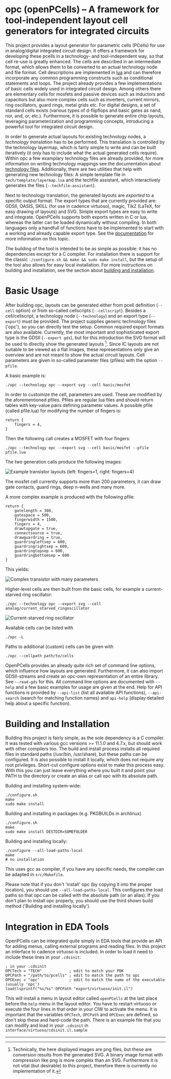 # opc (openPCells) &ndash; A framework for tool-independent layout cell generators for integrated circuits
This project provides a layout generator for parametric cells (PCells) for use in analog/digital integrated circuit design.
It offers a framework for developing these pcells in a technology- and tool-independent way, so that cell re-use is greatly enhanced.
The cells are described in an intermediate format, which allows them to be converted to an actual technology node and file format.
Cell descriptions are implemented in [lua](https://www.lua.org) and can therefore incorporate any common programming constructs such as conditional statements and loops.
The project already provides a few implementations of basic cells widely used in integrated circuit design.
Among others there are elementary cells for mosfets and passive devices such as inductors and capacitors but also more complex cells such as
inverters, current mirrors, ring oscillators, guard rings, metal grids etc.
For digital designs, a set of standard cells exists (various types of d-flipflops and basic gates as nand, nor, and, or, etc.).
Furthermore, it is possible to generate entire chip layouts, leveraging parameterization and programming concepts, introducing a powerful tool for integrated circuit design.

In order to generate actual layouts for existing technology nodes, a *technology translation* has to be performed.
This translation is controlled by the technology layermap, which is fairly simple to write and can be built iteratively (it only has to include what
the actual generated cells require).
Within opc a few examplary technology files are already provided, for more information on writing technology mappings see the documentation about [technology files](./doc/techfiles.pdf).
Additionally, there are two utilities that help with generating new technology files:
A simple template file in `tech/template/layermap.lua` and the techfile assistant, which interactively generates the files (`--techfile-assistant`).

Next to technology translation, the generated layouts are *exported* to a specific output format.
The export types that are currently provided are: GDSII, OASIS, SKILL (for use in cadence virtuoso), magic, TikZ (LaTeX, for easy drawing of layouts) and SVG.
Simple export types are easy to write and integrate.
OpenPCells supports both exports written in C or lua, whereas the latter can be loaded dynamically without compiling.
In both languages only a handfull of functions have to be implemented to start with a working and already capable export type.
See the [documentation](./doc/export.pdf) for more information on this topic.

The building of the tool is intended to be as simple as possible: it has no dependencies except for a C compiler.
For installation there is support for the classic `./configure.sh && make && sudo make install`, but the setup of the tool also allows for easy local installation.
For more instructions on building and installation, see the section about [building and installation](#building-and-installation).

# Basic Usage
After building opc, layouts can be generated either from pcell definition (`--cell` option) or from so-called cellscripts (`--cellscript`).
Besides a cell/cellscript, a technology node (`--technology`) and an export type (`--export`) must be provided.
The project supplies generic technology files ('opc'), so you can directly test the setup.
Common required export formats are also available.
Currently, the most important and sophisticated export type is the GDSII (`--export gds`), but for this introduction the SVG format will be used to directly show the generated layouts [^1].
Since IC layouts are not suitable to be viewed as a flat images, these representations only give an overview and are not meant to show the actual circuit layouts.
Cell parameters are given in so-called parameter files (pfiles) with the option `--pfile`.

A basic example is:

    ./opc --technology opc --export svg --cell basic/mosfet

In order to customize the cell, parameters are used.
These are modified by the aforementioned pfiles.
Pfiles are regular lua files and should return tables with key-value pairs defining parameter values.
A possible pfile (called pfile.lua) for modifying the number of fingers is:

    return {
        fingers = 4,
    }

Then the following call creates a MOSFET with four fingers:

    ./opc --technology opc --export svg --cell basic/mosfet --pfile pfile.lua

The two generation calls produce the following images:

![Example transistor layouts (left: fingers=1, right: fingers=4)](./doc/info/mosfet.png)

The mosfet cell currently supports more than 200 parameters, it can draw gate contacts, guard rings, deep n-wells and many more.

A more complex example is produced with the following pfile:

    return {
        gatelength = 300,
        gatespace = 500,
        fingerwidth = 1500,
        fingers = 4,
        drawtopgate = true,
        connectsource = true,
        drawguardring = true,
        guardringleftsep = 600,
        guardringrightsep = 600,
        guardringtopsep = 600,
        guardringbottomsep = 600
    }

This yields:

![Complex transistor with many parameters](./doc/info/mosfet_complex.png)

Higher-level cells are then built from the basic cells, for example a current-starved ring oscillator:

    ./opc --technology opc --export svg --cell analog/current_starved_ringoscillator

![Current-starved ring oscillator](./doc/info/ringoscillator.png)

Available cells can be listed with

    ./opc -L

Paths to additional (custom) cells can be given with

    ./opc --cellpath path/to/cells

OpenPCells provides an already quite rich set of command line options, which influence how layouts are generated.
Furthermore, it can also import GDSII-streams and create an opc-own representation of an entire library.
See `--read-gds` for this.
All command line options are documented with `--help` and a few basic examples for usage are given at the end.
Help for API functions is provided by `--api-list` (list all available API functions), `--api-search` (search for matching function names) and `api-help` (display detailed help about a specific function).

# Building and Installation
Building this project is fairly simple, as the sole dependency is a C compiler.
It was tested with various gcc versions >= 11.1.0 and 4.7.x, but should work with other compilers too.
The build and install process installs all required files in standard paths (/usr/bin, /usr/share), but these paths can be configured.
It is also possible to install it locally, which does not require any root privileges.
Short-cut configure options exist to make this process easy.
With this you can just leave everything where you built it and point your PATH to the directory or create an alias or call opc with its absolute path.

Building and installing system-wide:

    ./configure.sh
    make
    sudo make install

Building and installing in packages (e.g. PKGBUILDs in archlinux)

    ./configure.sh
    make
    sudo make install DESTDIR=SOMEFOLDER

Building and installing locally:

    ./configure --all-load-paths-local
    make
    # no installation

This uses gcc as compiler, if you have any specific needs, the compiler can be adapted in `src/Makefile`.

Please note that if you don't 'install' opc (by copying it into the proper location), you should use `--all-load-paths-local`.
This configures the load paths so that opc can be called with the absolute path (or an alias). If you don't plan to install opc properly, you should
use the third shown build method ('Building and installing locally').

# Integration in EDA Tools
OpenPCells can be integrated quite simply in EDA tools that provide an API for adding menus, calling external programs and reading files.
In this project an interface to cadence virtuoso is included.
In order to load it need to include these lines in your `.cdsinit`:

    ; in your .cdsinit
    OPCTech = "TECH"            ; edit to match your PDK
    OPCPath = "/path/to/pcells" ; edit to match the path to opc
    OPCExec = "opc"             ; edit to match the name of the executable (usually 'opc')
    load(lsprintf("%s/%s" OPCPath "export/virtuoso/init.il")

This will install a menu in layout editor called `openPCells` at the last place before the `help` menu in the layout editor. You have to restart
virtuoso or execute the four lines in that order in your CIW to activate the menu. It is important that the variables `OPCTech`, `OPCPath` and
`OPCExec` are defined, so don't skip these and hard-code the path. There is an example file that you can modify and load in your
`.cdsinit` in `interface/virtuoso/cdsinit.il.sample`

---

[^1]: Technically, the here displayed images are png files, but these are conversion results from the generated SVG. A binary image format with compression like png is more complex than an SVG. Furthermore it is not vital (but desirable) to this project, therefore there is currently no implementation of it.

<!---
vim: tw=150
-->
